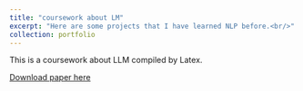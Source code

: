 ```yaml
---
title: "coursework about LM"
excerpt: "Here are some projects that I have learned NLP before.<br/>"
collection: portfolio
---
```


This is a coursework about LLM compiled by Latex.

[Download paper here](http://HuLei-cn.github.io/files/paper4.pdf)
